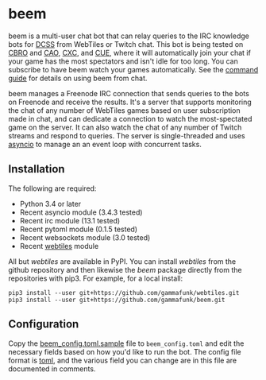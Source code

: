 beem
====

beem is a multi-user chat bot that can relay queries to the IRC knowledge bots
for [DCSS](http://crawl.develz.org/wordpress/) from WebTiles or Twitch
chat. This bot is being tested on [CBRO](http://crawl.berotato.org:8080/) and
[CAO](http://crawl.akrasiac.org:8080/), [CXC](http://crawl.xtahua.com:8080/),
and [CUE](http://www.underhound.eu:8080/#lobby), where it will automatically
join your chat if your game has the most spectators and isn't idle for too
long. You can subscribe to have beem watch your games automatically. See the
[command guide](docs/commands.md) for details on using beem from chat.

beem manages a Freenode IRC connection that sends queries to the bots on
Freenode and receive the results. It's a server that supports monitoring the
chat of any number of WebTiles games based on user subscription made in chat,
and can dedicate a connection to watch the most-spectated game on the
server. It can also watch the chat of any number of Twitch streams and respond
to queries. The server is single-threaded and uses
[asyncio](https://docs.python.org/3.4/library/asyncio.html) to manage an an
event loop with concurrent tasks.

Installation
------------

The following are required:

* Python 3.4 or later
* Recent asyncio module (3.4.3 tested)
* Recent irc module (13.1 tested)
* Recent pytoml module (0.1.5 tested)
* Recent websockets module (3.0 tested)
* Recent [webtiles](https://github.com/gammafunk/webtiles) module

All but *webtiles* are available in PyPI. You can install *webtiles* from the
github repository and then likewise the *beem* package directly from the
repositories with pip3. For example, for a local install:

    pip3 install --user git+https://github.com/gammafunk/webtiles.git
    pip3 install --user git+https://github.com/gammafunk/beem.git

Configuration
-------------

Copy the [beem_config.toml.sample](beem_config.toml.sample) file to
`beem_config.toml` and edit the necessary fields based on how you'd like to run
the bot. The config file format is [toml](https://github.com/toml-lang/toml),
and the various field you can change are in this file are documented in
comments.
